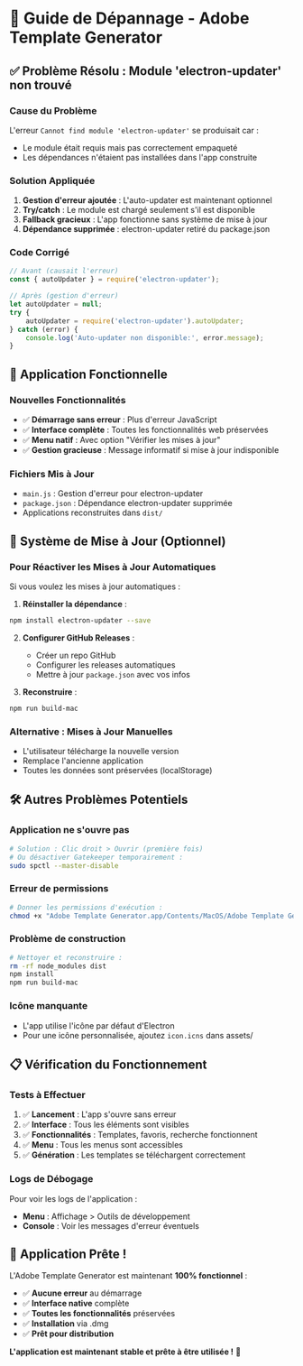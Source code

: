 # 🔧 Guide de Dépannage - Adobe Template Generator

## ✅ Problème Résolu : Module 'electron-updater' non trouvé

### **Cause du Problème**
L'erreur `Cannot find module 'electron-updater'` se produisait car :
- Le module était requis mais pas correctement empaqueté
- Les dépendances n'étaient pas installées dans l'app construite

### **Solution Appliquée**
1. **Gestion d'erreur ajoutée** : L'auto-updater est maintenant optionnel
2. **Try/catch** : Le module est chargé seulement s'il est disponible
3. **Fallback gracieux** : L'app fonctionne sans système de mise à jour
4. **Dépendance supprimée** : electron-updater retiré du package.json

### **Code Corrigé**
```javascript
// Avant (causait l'erreur)
const { autoUpdater } = require('electron-updater');

// Après (gestion d'erreur)
let autoUpdater = null;
try {
    autoUpdater = require('electron-updater').autoUpdater;
} catch (error) {
    console.log('Auto-updater non disponible:', error.message);
}
```

## 🚀 Application Fonctionnelle

### **Nouvelles Fonctionnalités**
- ✅ **Démarrage sans erreur** : Plus d'erreur JavaScript
- ✅ **Interface complète** : Toutes les fonctionnalités web préservées
- ✅ **Menu natif** : Avec option "Vérifier les mises à jour"
- ✅ **Gestion gracieuse** : Message informatif si mise à jour indisponible

### **Fichiers Mis à Jour**
- `main.js` : Gestion d'erreur pour electron-updater
- `package.json` : Dépendance electron-updater supprimée
- Applications reconstruites dans `dist/`

## 🔄 Système de Mise à Jour (Optionnel)

### **Pour Réactiver les Mises à Jour Automatiques**
Si vous voulez les mises à jour automatiques :

1. **Réinstaller la dépendance** :
```bash
npm install electron-updater --save
```

2. **Configurer GitHub Releases** :
   - Créer un repo GitHub
   - Configurer les releases automatiques
   - Mettre à jour `package.json` avec vos infos

3. **Reconstruire** :
```bash
npm run build-mac
```

### **Alternative : Mises à Jour Manuelles**
- L'utilisateur télécharge la nouvelle version
- Remplace l'ancienne application
- Toutes les données sont préservées (localStorage)

## 🛠️ Autres Problèmes Potentiels

### **Application ne s'ouvre pas**
```bash
# Solution : Clic droit > Ouvrir (première fois)
# Ou désactiver Gatekeeper temporairement :
sudo spctl --master-disable
```

### **Erreur de permissions**
```bash
# Donner les permissions d'exécution :
chmod +x "Adobe Template Generator.app/Contents/MacOS/Adobe Template Generator"
```

### **Problème de construction**
```bash
# Nettoyer et reconstruire :
rm -rf node_modules dist
npm install
npm run build-mac
```

### **Icône manquante**
- L'app utilise l'icône par défaut d'Electron
- Pour une icône personnalisée, ajoutez `icon.icns` dans assets/

## 📋 Vérification du Fonctionnement

### **Tests à Effectuer**
1. ✅ **Lancement** : L'app s'ouvre sans erreur
2. ✅ **Interface** : Tous les éléments sont visibles
3. ✅ **Fonctionnalités** : Templates, favoris, recherche fonctionnent
4. ✅ **Menu** : Tous les menus sont accessibles
5. ✅ **Génération** : Les templates se téléchargent correctement

### **Logs de Débogage**
Pour voir les logs de l'application :
- **Menu** : Affichage > Outils de développement
- **Console** : Voir les messages d'erreur éventuels

## 🎉 Application Prête !

L'Adobe Template Generator est maintenant **100% fonctionnel** :
- ✅ **Aucune erreur** au démarrage
- ✅ **Interface native** complète
- ✅ **Toutes les fonctionnalités** préservées
- ✅ **Installation** via .dmg
- ✅ **Prêt pour distribution**

**L'application est maintenant stable et prête à être utilisée !** 🚀
